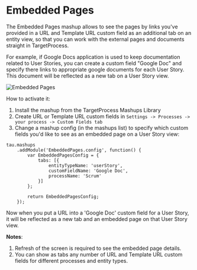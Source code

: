Embedded Pages
==================

The Embedded Pages mashup allows to see the pages by links you've provided in a URL and Template URL custom field as an additional tab on an entity view, so that you can work with the external pages and documents straight in TargetProcess.  

For example, if Google Docs application is used to keep documentation related to User Stories, you can create a custom field "Google Doc" and specify there links to appropriate google documents for each User Story. This document will be reflected as a new tab on a User Story view.

![Embedded Pages](https://github.com/TargetProcess/TP3MashupLibrary/raw/master/Embedded%20Pages/EmbeddedPages.jpg)

How to activate it:

1. Install the mashup from the TargetProcess Mashups Library
2. Create URL or Template URL custom fields in ```Settings -> Processes -> your process -> Custom Fields tab```
3. Change a mashup config (in the mashups list) to specify which custom fields you'd like to see as an embedded page on a User Story view:

```
tau.mashups
    .addModule('EmbeddedPages.config', function() {
        var EmbeddedPagesConfig = {
            tabs: [{
                entityTypeName: 'userStory',
                customFieldName: 'Google Doc',
                processName: 'Scrum'
            }]
        };

        return EmbeddedPagesConfig;
    });
```

Now when you put a URL into a 'Google Doc' custom field for a User Story, it will be reflected as a new tab and an embedded page on that User Story view.

__Notes__: 

1. Refresh of the screen is required to see the embedded page details. 
2. You can show as tabs any number of URL and Template URL custom fields for different processes and entity types.

